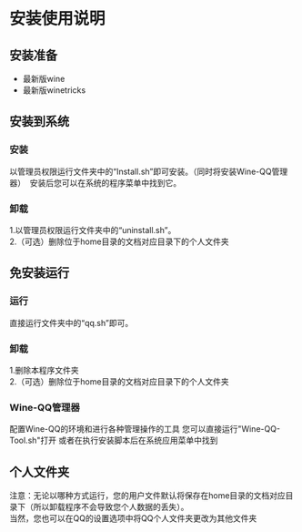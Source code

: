 # 安装使用说明
## 安装准备
* 最新版wine
* 最新版winetricks
## 安装到系统
### 安装
以管理员权限运行文件夹中的“Install.sh”即可安装。（同时将安装Wine-QQ管理器） 
安装后您可以在系统的程序菜单中找到它。
### 卸载
1.以管理员权限运行文件夹中的“uninstall.sh”。  
2.（可选）删除位于home目录的文档对应目录下的个人文件夹
## 免安装运行
### 运行
直接运行文件夹中的“qq.sh”即可。
### 卸载
1.删除本程序文件夹  
2.（可选）删除位于home目录的文档对应目录下的个人文件夹
### Wine-QQ管理器
配置Wine-QQ的环境和进行各种管理操作的工具
您可以直接运行"Wine-QQ-Tool.sh"打开
或者在执行安装脚本后在系统应用菜单中找到
## 个人文件夹
注意：无论以哪种方式运行，您的用户文件默认将保存在home目录的文档对应目录下（所以卸载程序不会导致您个人数据的丢失）。  
当然，您也可以在QQ的设置选项中将QQ个人文件夹更改为其他文件夹
